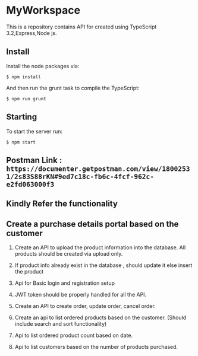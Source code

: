 # MyWorkspace

This is a repository contains API for created using TypeScript 3.2,Express,Node js.

## Install

Install the node packages via:

`$ npm install`

And then run the grunt task to compile the TypeScript:

`$ npm run grunt`

## Starting

To start the server run:

`$ npm start`


## Postman Link : `https://documenter.getpostman.com/view/18002531/2s83S88rKN#9ed7c18c-fb6c-4fcf-962c-e2fd063000f3`

## Kindly Refer the functionality

##  Create a purchase details portal based on the customer

1. Create an API to upload the product information into the database. All products should be created via upload only.

2. If product info already exist in the database , should update it else insert the product

3. Api for Basic login and registration setup

4. JWT token should be properly handled for all the API.

4. Create an API to create order, update order, cancel order.

5. Create an api to list ordered products based on the customer. (Should include search and sort functionality)

6. Api to list ordered product count based on date.

7. Api to list customers based on the number of products purchased.